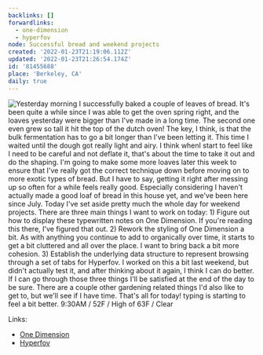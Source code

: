 ```yaml
---
backlinks: []
forwardlinks:
  - one-dimension
  - hyperfov
node: Successful bread and weekend projects
created: '2022-01-23T21:19:06.112Z'
updated: '2022-01-23T21:26:54.174Z'
id: '81455688'
place: 'Berkeley, CA'
daily: true
---
```

![Yesterday morning I successfully baked a couple of leaves of bread. It's been quite a while since I was able to get the oven spring right, and the loaves yesterday were bigger than I've made in a long time. The second one even grew so tall it hit the top of the dutch oven! The key, I think, is that the bulk fermentation has to go a bit longer than I've been letting it. This time I waited until the dough got really light and airy. I think whenI start to feel like I need to be careful and not deflate it, that's about the time to take it out and do the shaping. I'm going to make some more loaves later this week to ensure that I've really got the correct technique down before moving on to more exotic types of bread. But I have to say, getting it right after messing up so often for a while feels really good. Especially considering I haven't actually made a good loaf of bread in this house yet, and we've been here since July. Today I've set aside pretty much the whole day for weekend projects. There are three main things I want to work on today: 1) Figure out how to display these typewritten notes on One Dimension. If you're reading this there, I've figured that out. 2) Rework the styling of One Dimension a bit. As with anything you continue to add to organically over time, it starts to get a bit cluttered and all over the place. I want to bring back a bit more cohesion. 3) Establish the underlying data structure to represent browsing through a set of tabs for Hyperfov. I worked on this a bit last weekend, but didn't actually test it, and after thinking about it again, I think I can do better. If I can go through those three things I'll be satisfied at the end of the day to be sure. There are a couple other gardening related things I'd also like to get to, but we'll see if I have time. That's all for today! typing is starting to feel a bit better. 9:30AM / 52F / High of 63F / Clear](images/81455688/NDhAEEmsrU-daily.webp "")

Links:
- [One Dimension](one-dimension.md)
- [Hyperfov](hyperfov.md)
